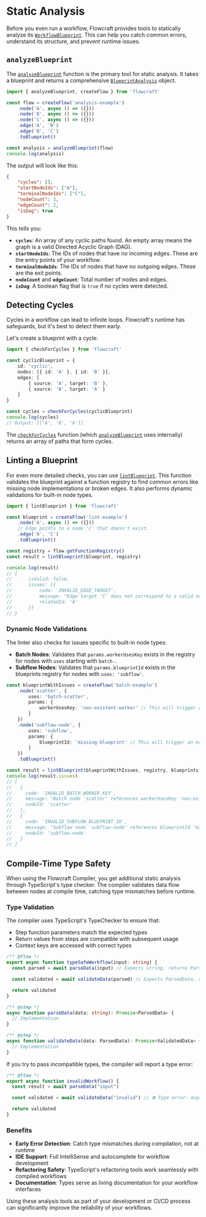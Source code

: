 # Static Analysis

Before you even run a workflow, Flowcraft provides tools to statically analyze its [`WorkflowBlueprint`](/api/flow#workflowblueprint-interface). This can help you catch common errors, understand its structure, and prevent runtime issues.

## `analyzeBlueprint`

The [`analyzeBlueprint`](/api/analysis#analyzeblueprint-blueprint) function is the primary tool for static analysis. It takes a blueprint and returns a comprehensive [`BlueprintAnalysis`](/api/analysis#blueprintanalysis-interface) object.

```typescript
import { analyzeBlueprint, createFlow } from 'flowcraft'

const flow = createFlow('analysis-example')
	.node('A', async () => ({}))
	.node('B', async () => ({}))
	.node('C', async () => ({}))
	.edge('A', 'B')
	.edge('B', 'C')
	.toBlueprint()

const analysis = analyzeBlueprint(flow)
console.log(analysis)
```

The output will look like this:
```json
{
	"cycles": [],
	"startNodeIds": ["A"],
	"terminalNodeIds": ["C"],
	"nodeCount": 3,
	"edgeCount": 2,
	"isDag": true
}
```

This tells you:
-   **`cycles`**: An array of any cyclic paths found. An empty array means the graph is a valid Directed Acyclic Graph (DAG).
-   **`startNodeIds`**: The IDs of nodes that have no incoming edges. These are the entry points of your workflow.
-   **`terminalNodeIds`**: The IDs of nodes that have no outgoing edges. These are the exit points.
-   **`nodeCount`** and **`edgeCount`**: Total number of nodes and edges.
-   **`isDag`**: A boolean flag that is `true` if no cycles were detected.

## Detecting Cycles

Cycles in a workflow can lead to infinite loops. Flowcraft's runtime has safeguards, but it's best to detect them early.

Let's create a blueprint with a cycle:

```typescript
import { checkForCycles } from 'flowcraft'

const cyclicBlueprint = {
	id: 'cyclic',
	nodes: [{ id: 'A' }, { id: 'B' }],
	edges: [
		{ source: 'A', target: 'B' },
		{ source: 'B', target: 'A' }
	]
}

const cycles = checkForCycles(cyclicBlueprint)
console.log(cycles)
// Output: [['A', 'B', 'A']]
```

The [`checkForCycles`](/api/analysis#checkforcycles-blueprint) function (which [`analyzeBlueprint`](/api/analysis#analyzeblueprint-blueprint) uses internally) returns an array of paths that form cycles.

## Linting a Blueprint

For even more detailed checks, you can use [`lintBlueprint`](/api/linter#lintblueprint-blueprint-registry). This function validates the blueprint against a function registry to find common errors like missing node implementations or broken edges. It also performs dynamic validations for built-in node types.

```typescript
import { lintBlueprint } from 'flowcraft'

const blueprint = createFlow('lint-example')
	.node('A', async () => ({}))
	// Edge points to a node 'C' that doesn't exist.
	.edge('A', 'C')
	.toBlueprint()

const registry = flow.getFunctionRegistry()
const result = lintBlueprint(blueprint, registry)

console.log(result)
// {
//		isValid: false,
//		issues: [{
//			code: 'INVALID_EDGE_TARGET',
//			message: "Edge target 'C' does not correspond to a valid node ID.",
//			relatedId: 'A'
//		}]
// }
```

### Dynamic Node Validations

The linter also checks for issues specific to built-in node types:

- **Batch Nodes**: Validates that `params.workerUsesKey` exists in the registry for nodes with `uses` starting with `batch-`.
- **Subflow Nodes**: Validates that `params.blueprintId` exists in the blueprints registry for nodes with `uses: 'subflow'`.

```typescript
const blueprintWithIssues = createFlow('batch-example')
	.node('scatter', {
		uses: 'batch-scatter',
		params: {
			workerUsesKey: 'non-existent-worker' // This will trigger an error
		}
	})
	.node('subflow-node', {
		uses: 'subflow',
		params: {
			blueprintId: 'missing-blueprint' // This will trigger an error
		}
	})
	.toBlueprint()

const result = lintBlueprint(blueprintWithIssues, registry, blueprints)
console.log(result.issues)
// [
//   {
//     code: 'INVALID_BATCH_WORKER_KEY',
//     message: "Batch node 'scatter' references workerUsesKey 'non-existent-worker' which is not found in the registry.",
//     nodeId: 'scatter'
//   },
//   {
//     code: 'INVALID_SUBFLOW_BLUEPRINT_ID',
//     message: "Subflow node 'subflow-node' references blueprintId 'missing-blueprint' which is not found in the blueprints registry.",
//     nodeId: 'subflow-node'
//   }
// ]
```

## Compile-Time Type Safety

When using the Flowcraft Compiler, you get additional static analysis through TypeScript's type checker. The compiler validates data flow between nodes at compile time, catching type mismatches before runtime.

### Type Validation

The compiler uses TypeScript's TypeChecker to ensure that:

- Step function parameters match the expected types
- Return values from steps are compatible with subsequent usage
- Context keys are accessed with correct types

```typescript
/** @flow */
export async function typeSafeWorkflow(input: string) {
  const parsed = await parseData(input) // Expects string, returns ParsedData

  const validated = await validateData(parsed) // Expects ParsedData, returns ValidatedData

  return validated
}

/** @step */
async function parseData(data: string): Promise<ParsedData> {
  // Implementation
}

/** @step */
async function validateData(data: ParsedData): Promise<ValidatedData> {
  // Implementation
}
```

If you try to pass incompatible types, the compiler will report a type error:

```typescript
/** @flow */
export async function invalidWorkflow() {
  const result = await parseData("input")

  const validated = await validateData("invalid") // ❌ Type error: expected ParsedData, got string

  return validated
}
```

### Benefits

- **Early Error Detection**: Catch type mismatches during compilation, not at runtime
- **IDE Support**: Full IntelliSense and autocomplete for workflow development
- **Refactoring Safety**: TypeScript's refactoring tools work seamlessly with compiled workflows
- **Documentation**: Types serve as living documentation for your workflow interfaces

Using these analysis tools as part of your development or CI/CD process can significantly improve the reliability of your workflows.
